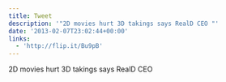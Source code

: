 ```yaml
---
title: Tweet
description: '"2D movies hurt 3D takings says RealD CEO "'
date: '2013-02-07T23:02:44+00:00'
links:
  - 'http://flip.it/Bu9pB'
---
```

2D movies hurt 3D takings says RealD CEO 
